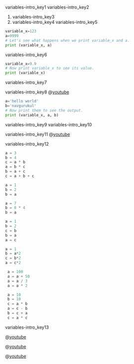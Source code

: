 variables-intro_key1
variables-intro_key2


1. variables-intro_key3
2. variables-intro_key4
variables-intro_key5


```python
variable_x=123
a=9999
# Let's see what happens when we print variable_x and a.
print (variable_x, a)
```
variables-intro_key6


```python
variable_x=9.9
# Now print variable_x to see its value.
print (variable_x)
```
variables-intro_key7


variables-intro_key8
@[youtube](15aqFQQVBWU)

```python
a='hello world'
b='navgurukul'
# Now print them to see the output.
print (variable_x, a, b)
```




variables-intro_key9
variables-intro_key10


variables-intro_key11
@[youtube](https://www.youtube.com/watch?v=9PnmC9NAvzU)

variables-intro_key12
```python
a = 3
b = 4
c = a * b
a = b * c
b = a + c
c = a + b + c
```

```python
a = 1
b = 2
b = a
```

```python
a = 7
b = 8 * 4
b = a
```

```python
a = 1
b = 2
c = b
b = a 
a = c
```

```python
a = 1
b = a*2
c = b*2
a = c*2
```

```python
 a = 100
 a = a + 50
 a = a / 3
 a = a * 2
```

```python
 a = 10
 b = 10
 c = a * b
 a = c - b
 b = c + a
 c = a * c
```

variables-intro_key13


@[youtube](https://www.youtube.com/watch?v=fny5w_YKSc8)

@[youtube](https://www.youtube.com/watch?v=RsmMloOHrRQ)

@[youtube](https://www.youtube.com/watch?v=pyFetzD0b38)